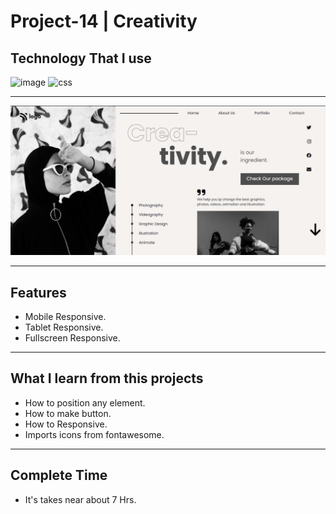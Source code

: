 # Project-14 | Creativity
## Technology That I use
![image](https://img.shields.io/badge/1st--Tech-Html-orange)
![css](https://img.shields.io/badge/2nd--Tech-Css-green)

<hr>

![image](./Thumbnail/Thumbnail.png)

<hr>

## Features

- Mobile Responsive.
- Tablet Responsive.
- Fullscreen Responsive.

<hr>

## What I learn from this projects

- How to position any element.
- How to make button.
- How to Responsive.
- Imports icons from fontawesome. 

<hr>

## Complete Time

- It's takes near about 7 Hrs.